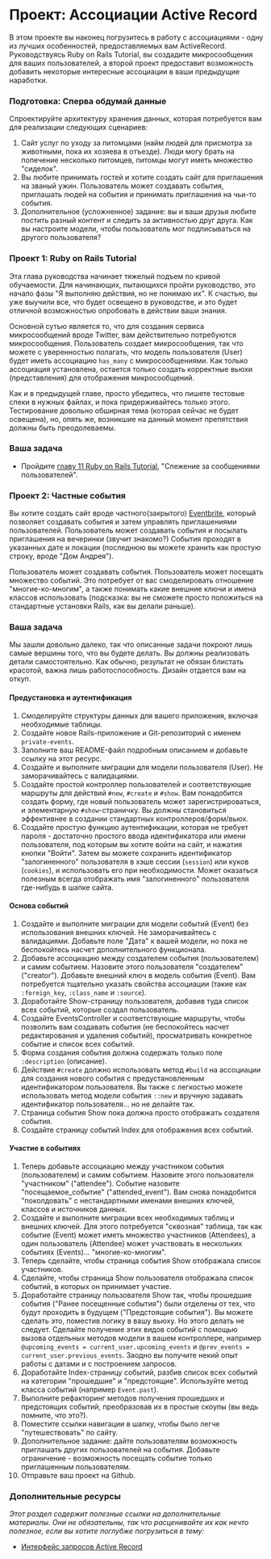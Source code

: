 # Проект: Ассоциации Active Record

В этом проекте вы наконец погрузитесь в работу с ассоциациями - одну из лучших особенностей, предоставляемых вам ActiveRecord. Руководствуясь Ruby on Rails Tutorial, вы создадите микросообщения для ваших пользователей, а второй проект предоставит возможность добавить некоторые интересные ассоциации в ваши предыдущие наработки.

### Подготовка: Сперва обдумай данные

Спроектируйте архитектуру хранения данных, которая потребуется вам для реализации следующих сценариев:

1. Сайт услуг по уходу за питомцами (найм людей для присмотра за животными, пока их хозяева в отъезде). Люди могу брать на попечение несколько питомцев, питомцы могут иметь множество "сиделок".
2. Вы любите принимать гостей и хотите создать сайт для приглашения на званый ужин. Пользователь может создавать события, приглашать людей на события и принимать приглашения на чьи-то события.
3. Дополнительное (усложненное) задание: вы и ваши друзья любите постить разный контент и следить за активностью друг друга. Как вы настроите модели, чтобы пользователь мог подписываться на другого пользователя?

### Проект 1: Ruby on Rails Tutorial

Эта глава руководства начинает тяжелый подъем по кривой обучаемости. Для начинающих, пытающихся пройти руководство, это начало фазы "Я выполняю действия, но не понимаю их". К счастью, вы уже выучили все, что будет освещено в руководстве, и это будет отличной возможностью опробовать в действии ваши знания.

Основной сутью является то, что для создания сервиса микросообщений вроде Twitter, вам действительно потребуются микросообщения. Пользователь создает микросообщения, так что можете с уверенностью полагать, что модель пользователя (User) будет иметь ассоциацию `has_many` с микросообщениями. Как только ассоциация установлена, остается только создать корректные вьюхи (представления) для отображения микросообщений.

Как и в предыдущей главе, просто убедитесь, что пишете тестовые спеки в нужных файлах, и пока придерживайтесь только этого. Тестирование довольно обширная тема (которая сейчас не будет освещена), но, опять же, возникшие на данный момент препятствия должны быть преодолеваемы.

### Ваша задача

- Пройдите [главу 11 Ruby on Rails Tutorial](http://rails.method.kz/slezhenie_za_soobscheniyami_polzovatelei/README.html), "Слежение за сообщениями пользователей".

### Проект 2: Частные события

Вы хотите создать сайт вроде частного(закрытого) [Eventbrite](http://www.eventbrite.com), который позволяет создавать события и затем управлять приглашениями пользователей. Пользователь может создавать события и посылать приглашения на вечеринки (звучит знакомо?) События проходят в указанных дате и локации (последнюю вы можете хранить как простую строку, вроде "Дом Андрея").

Пользователь может создавать события. Пользователь может посещать множество событий. Это потребует от вас смоделировать отношение "многие-ко-многим", а также понимать какие внешние ключи и имена классов использовать (подсказка: вы не сможете просто положиться на стандартные установки Rails, как вы делали раньше).

### Ваша задача

Мы зашли довольно далеко, так что описанные задачи покроют лишь самые вершины того, что вы будете делать. Вы должны реализовать детали самостоятельно. Как обычно, результат не обязан блистать красотой, важна лишь работоспособность. Дизайн отдается вам на откуп.

#### Предустановка и аутентификация

1. Смоделируйте структуры данных для вашего приложения, включая необходимые таблицы.
2. Создайте новое Rails-приложение и Git-репозиторий с именем `private-events`.
3. Заполните ваш README-файл подробным описанием и добавьте ссылку на этот ресурс.
4. Создайте и выполните миграции для модели пользователя (User). Не заморачивайтесь с валидациями.
5. Создайте простой контроллер пользователей и соответствующие маршруты для действий `#new`, `#create` и `#show`. Вам понадобится создать форму, где новый пользователь может зарегистрироваться, и элементарную `#show`-страничку. Вы должны становиться эффективнее в создании стандартных контроллеров/форм/вьюх.
6. Создайте простую функцию аутентификации, которая не требует пароля - достаточно простого ввода идентификатора или имени пользователя, под которым вы хотите войти на сайт, и нажатия кнопки "Войти". Затем вы можете сохранить идентификатор "залогиненного" пользователя в хэше сессии (`session`) или куков (`cookies`), и использовать его при необходимости. Может оказаться полезным всегда отображать имя "залогиненного" пользователя где-нибудь в шапке сайта.

#### Основа событий

1. Создайте и выполните миграции для модели событий (Event) без использования внешних ключей. Не заморачивайтесь с валидациями. Добавьте поле "Дата" к вашей модели, но пока не беспокойтесь насчет дополнительного функционала.
2. Добавьте ассоциацию между создателем события (пользователем) и самим событием. Назовите этого пользователя "создателем" ("creator"). Добавьте внешний ключ в модель события (Event). Вам потребуется тщательно указать свойства ассоциации (такие как `:foreign_key`, `:class_name` и `:source`).
3. Доработайте Show-страницу пользователя, добавив туда список всех событий, которые создал пользователь.
4. Создайте EventsController и соответствующие маршруты, чтобы позволить вам создавать события (не беспокойтесь насчет редактирования и удаления событий), просматривать конкретное событие и список всех событий.
5. Форма создания события должна содержать только поле `:description` (описание).
6. Действие `#create` должно использовать метод `#build` на ассоциации для создания нового события с предустановленным идентификатором пользователя. Вы также с легкостью можете использовать метод модели события `::new` и вручную задавать идентификатор пользователя... но не делайте так.
7. Страница события Show пока должна просто отображать создателя события.
8. Создайте страницу событий Index для отображения всех событий.

#### Участие в событиях

1. Теперь добавьте ассоциацию между участником события (пользователем) и самим событием. Назовите этого пользователя "участником" ("attendee"). Событие назовите "посещаемое_событие" ("attended_event"). Вам снова понадобится "поколдовать" с нестандартными именами внешних ключей, классов и источников данных.
2. Создайте и выполните миграции всех необходимых таблиц и внешних ключей. Для этого потребуется "сквозная" таблица, так как событие (Event) может иметь множество участников (Attendees), а один пользователь (Attendee) может участвовать в нескольких событиях (Events)... "многие-ко-многим".
3. Теперь сделайте, чтобы страница события Show отображала список участников.
4. Сделайте, чтобы страница Show пользователя отображала список событий, в которых он принимает участие.
5. Доработайте страницу пользователя Show так, чтобы прошедшие события ("Ранее посещенные события") были отделены от тех, что будут проходить в будущем ("Предстоящие события"). Вы можете сделать это, поместив логику в вашу вьюху. Но этого делать не следует. Сделайте получение этих видов событий с помощью вызова отдельных методов модели в вашем контроллере, например `@upcoming_events = current_user.upcoming_events` и `@prev_events = current_user.previous_events`. Заодно вы получите некий опыт работы с датами и с построением запросов.
6. Доработайте Index-страницу событий, разбив список всех событий на категории "прошедшие" и "предстоящие". Используйте метод класса событий (например `Event.past`).
7. Выполните рефакторинг методов получения прошедших и предстоящих событий, преобразовав их в простые скоупы (вы ведь помните, что это?).
8. Поместите ссылки навигации в шапку, чтобы было легче "путешествовать" по сайту.
9. Дополнительное задание: дайте пользователям возможность приглашать других пользователей на события. Добавьте ограничение - возможность посещать событие только приглашенным пользователям.
10. Отправьте ваш проект на Github.

### Дополнительные ресурсы

_Этот раздел содержит полезные ссылки на дополнительные материалы. Они не обязательны, так что расценивайте их как нечто полезное, если вы хотите поглубже погрузиться в тему:_

- [Интерфейс запросов Active Record](http://rusrails.ru/active-record-query-interface)
